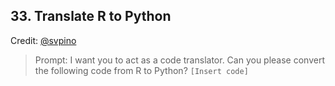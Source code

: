 ## 33. Translate R to Python

Credit: [@svpino](https://twitter.com/svpino)

> Prompt: I want you to act as a code translator. Can you please convert the following code from R to Python? `[Insert code]`